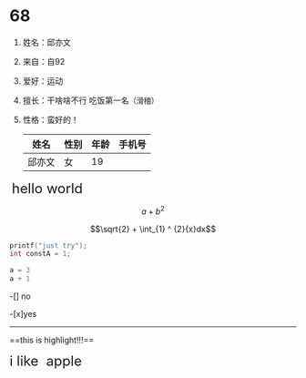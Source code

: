 # 68

1. 姓名：邱亦文

2. 来自：自92

3. 爱好：运动

4. 擅长：干啥啥不行 吃饭第一名<font size = 2>（滑稽）</font>

5. 性格：蛮好的！

   | 姓名   | 性别 | 年龄 | 手机号 |
   | ------ | ---- | ---- | ------ |
   | 邱亦文 | 女   | 19   |        |
   
   

​    <font size = 5>hello world</font>

$$a + b ^ 2$$

$$\sqrt{2} + \int_{1} ^ {2}{x}dx$$

```c
printf("just try");
int constA = 1;
```

```python
a = 3
a + 1
```



\-[] no

\-[x]yes

***

==this is highlight!!!==

<font size = 5>i like  apple</font>
















